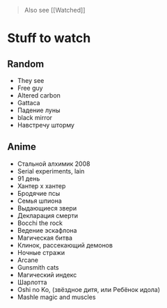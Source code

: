 
> Also see [[Watched]]

# Stuff to watch 

## Random 
+ They see
+ Free guy
+ Altered carbon
+ Gattaca
+ Падение луны
+ black mirror
+ Навстречу шторму

## Anime
+ Стальной алхимик 2008
+ Serial experiments, lain
+ 91 день
+ Хантер x хантер
+ Бродячие псы
+ Семья шпиона
+ Выдающиеся звери
+ Декларация смерти
+ Bocchi the rock
+ Ведение эскафлона
+ Магическая битва
+ Клинок, рассекающий демонов
+ Ночные стражи
+ Arcane
+ Gunsmith cats
+ Магический индекс
+ Шарлотта
+  Oshi no Ko, (звёздное дитя, или Ребёнок идола)
+ Mashle magic and muscles

